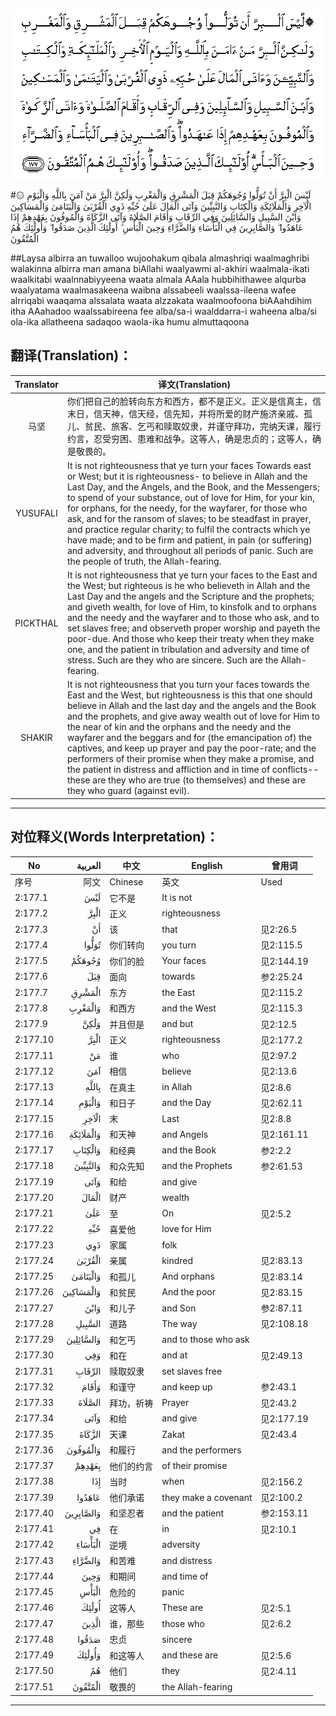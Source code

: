 ![002:177](images/002_177.gif)

#۞ لَيْسَ الْبِرَّ أَنْ تُوَلُّوا وُجُوهَكُمْ قِبَلَ الْمَشْرِقِ وَالْمَغْرِبِ وَلَٰكِنَّ الْبِرَّ مَنْ آمَنَ بِاللَّهِ وَالْيَوْمِ الْآخِرِ وَالْمَلَائِكَةِ وَالْكِتَابِ وَالنَّبِيِّينَ وَآتَى الْمَالَ عَلَىٰ حُبِّهِ ذَوِي الْقُرْبَىٰ وَالْيَتَامَىٰ وَالْمَسَاكِينَ وَابْنَ السَّبِيلِ وَالسَّائِلِينَ وَفِي الرِّقَابِ وَأَقَامَ الصَّلَاةَ وَآتَى الزَّكَاةَ وَالْمُوفُونَ بِعَهْدِهِمْ إِذَا عَاهَدُوا ۖ وَالصَّابِرِينَ فِي الْبَأْسَاءِ وَالضَّرَّاءِ وَحِينَ الْبَأْسِ ۗ أُولَٰئِكَ الَّذِينَ صَدَقُوا ۖ وَأُولَٰئِكَ هُمُ الْمُتَّقُونَ 

##Laysa albirra an tuwalloo wujoohakum qibala almashriqi waalmaghribi walakinna albirra man amana biAllahi waalyawmi al-akhiri waalmala-ikati waalkitabi waalnnabiyyeena waata almala AAala hubbihithawee alqurba waalyatama waalmasakeena waibna alssabeeli waalssa-ileena wafee alrriqabi waaqama alssalata waata alzzakata waalmoofoona biAAahdihim itha AAahadoo waalssabireena fee alba/sa-i waalddarra-i waheena alba/si ola-ika allatheena sadaqoo waola-ika humu almuttaqoona 

## 翻译(Translation)：

| Translator | 译文(Translation)                                            |
| :--------: | ------------------------------------------------------------ |
|    马坚    | 你们把自己的脸转向东方和西方，都不是正义。正义是信真主，信末日，信天神，信天经，信先知，并将所爱的财产施济亲戚、孤儿、贫民、旅客、乞丐和赎取奴隶，并谨守拜功，完纳天课，履行约言，忍受穷困、患难和战争。这等人，确是忠贞的；这等人，确是敬畏的。 |
|  YUSUFALI  | It is not righteousness that ye turn your faces Towards east or West; but it is righteousness- to believe in Allah and the Last Day, and the Angels, and the Book, and the Messengers; to spend of your substance, out of love for Him, for your kin, for orphans, for the needy, for the wayfarer, for those who ask, and for the ransom of slaves; to be steadfast in prayer, and practice regular charity; to fulfil the contracts which ye have made; and to be firm and patient, in pain (or suffering) and adversity, and throughout all periods of panic. Such are the people of truth, the Allah-fearing. |
|  PICKTHAL  | It is not righteousness that ye turn your faces to the East and the West; but righteous is he who believeth in Allah and the Last Day and the angels and the Scripture and the prophets; and giveth wealth, for love of Him, to kinsfolk and to orphans and the needy and the wayfarer and to those who ask, and to set slaves free; and observeth proper worship and payeth the poor-due. And those who keep their treaty when they make one, and the patient in tribulation and adversity and time of stress. Such are they who are sincere. Such are the Allah-fearing. |
|   SHAKIR   | It is not righteousness that you turn your faces towards the East and the West, but righteousness is this that one should believe in Allah and the last day and the angels and the Book and the prophets, and give away wealth out of love for Him to the near of kin and the orphans and the needy and the wayfarer and the beggars and for (the emancipation of) the captives, and keep up prayer and pay the poor-rate; and the performers of their promise when they make a promise, and the patient in distress and affliction and in time of conflicts-- these are they who are true (to themselves) and these are they who guard (against evil). |

---

## 对位释义(Words Interpretation)：

| No   | العربية | 中文    | English | 曾用词 |
| ---- | ------: | ------- | ------- | ------ |
| 序号 |    阿文 | Chinese | 英文    | Used   |
| 2:177.1  | لَيْسَ       | 它不是     | It is not            |            |
| 2:177.2  | الْبِرَّ      | 正义       | righteousness        |            |
| 2:177.3  | أَنْ        | 该         | that                 | 见2:26.5   |
| 2:177.4  | تُوَلُّوا     | 你们转向   | you turn             | 见2:115.5  |
| 2:177.5  | وُجُوهَكُمْ    | 你们的脸   | Your faces           | 见2:144.19 |
| 2:177.6  | قِبَلَ       | 面向       | towards              | 参2:25.24  |
| 2:177.7  | الْمَشْرِقِ    | 东方       | the East             | 见2:115.2  |
| 2:177.8  | وَالْمَغْرِبِ   | 和西方     | and the West         | 见2:115.3  |
| 2:177.9  | وَلَٰكِنَّ      | 并且但是   | and but              | 见2:12.5   |
| 2:177.10 | الْبِرَّ      | 正义       | righteousness        | 见2:177.2  |
| 2:177.11 | مَنْ        | 谁         | who                  | 见2:97.2   |
| 2:177.12 | آمَنَ       | 相信       | believe              | 见2:13.6   |
| 2:177.13 | بِاللَّهِ     | 在真主 | in Allah             | 见2:8.6    |
| 2:177.14 | وَالْيَوْمِ    | 和日子     | and the Day          | 见2:62.11  |
| 2:177.15 | الْآخِرِ     | 末         | Last                 | 见2:8.8    |
| 2:177.16 | وَالْمَلَائِكَةِ | 和天神     | and Angels           | 见2:161.11 |
| 2:177.17 | وَالْكِتَابِ   | 和经典     | and the Book         | 参2:2.2    |
| 2:177.18 | وَالنَّبِيِّينَ  | 和众先知   | and the Prophets     | 参2:61.53  |
| 2:177.19 | وَآتَى      | 和给       | and give             |            |
| 2:177.20 | الْمَالَ     | 财产       | wealth               |            |
| 2:177.21 | عَلَىٰ       | 至         | On                   | 见2:5.2    |
| 2:177.22 | حُبِّهِ       | 喜爱他     | love for Him         |            |
| 2:177.23 | ذَوِي       | 家属       | folk                 |            |
| 2:177.24 | الْقُرْبَىٰ    | 亲属       | kindred              | 见2:83.13  |
| 2:177.25 | وَالْيَتَامَىٰ  | 和孤儿     | And orphans          | 见2:83.14  |
| 2:177.26 | وَالْمَسَاكِينَ | 和贫民     | And the poor         | 见2:83.15  |
| 2:177.27 | وَابْنَ      | 和儿子     | and Son              | 参2:87.11  |
| 2:177.28 | السَّبِيلِ    | 道路       | The way              | 见2:108.18 |
| 2:177.29 | وَالسَّائِلِينَ | 和乞丐     | and to those who ask |            |
| 2:177.30 | وَفِي       | 和在       | and at               | 见2:49.13  |
| 2:177.31 | الرِّقَابِ    | 赎取奴隶   | set slaves free      |            |
| 2:177.32 | وَأَقَامَ     | 和谨守     | and keep up          | 参2:43.1   |
| 2:177.33 | الصَّلَاةَ    | 拜功，祈祷 | Prayer               | 见2:43.2   |
| 2:177.34 | وَآتَى      | 和给       | and give             | 见2:177.19 |
| 2:177.35 | الزَّكَاةَ    | 天课       | Zakat                | 见2:43.4   |
| 2:177.36 | وَالْمُوفُونَ  | 和履行     | and the performers   |            |
| 2:177.37 | بِعَهْدِهِمْ    | 他们的约言 | of their promise     |            |
| 2:177.38 | إِذَا       | 当时       | when                 | 见2:156.2  |
| 2:177.39 | عَاهَدُوا    | 他们承诺   | they make a covenant | 见2:100.2  |
| 2:177.40 | وَالصَّابِرِينَ | 和坚忍者   | and the patient      | 参2:153.11 |
| 2:177.41 | فِي        | 在         | in                   | 见2:10.1   |
| 2:177.42 | الْبَأْسَاءِ   | 逆境       | adversity            |            |
| 2:177.43 | وَالضَّرَّاءِ   | 和苦难     | and distress         |            |
| 2:177.44 | وَحِينَ      | 和期间     | and time of          |            |
| 2:177.45 | الْبَأْسِ     | 危险的     | panic                |            |
| 2:177.46 | أُولَٰئِكَ     | 这等人     | These are            | 见2:5.1    |
| 2:177.47 | الَّذِينَ     | 谁，那些   | those who            | 见2:6.2    |
| 2:177.48 | صَدَقُوا     | 忠贞       | sincere              |            |
| 2:177.49 | وَأُولَٰئِكَ    | 和这等人   | and these are        | 见2:5.6    |
| 2:177.50 | هُمُ        | 他们       | they                 | 见2:4.11   |
| 2:177.51 | الْمُتَّقُونَ   | 敬畏的     | the Allah-fearing    |            |

---

